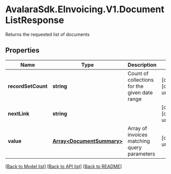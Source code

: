 # AvalaraSdk.EInvoicing.V1.DocumentListResponse
Returns the requested list of documents

## Properties

Name | Type | Description | Notes
------------ | ------------- | ------------- | -------------
**recordSetCount** | **string** | Count of collections for the given date range | [optional] [default to undefined]
**nextLink** | **string** |  | [optional] [default to undefined]
**value** | [**Array&lt;DocumentSummary&gt;**](DocumentSummary.md) | Array of invoices matching query parameters | [default to undefined]

[[Back to Model list]](../../../README.md#documentation-for-models) [[Back to API list]](../../../README.md#documentation-for-api-endpoints) [[Back to README]](../../../README.md)

